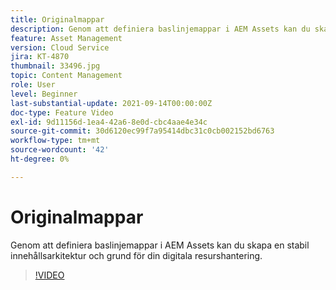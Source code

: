 ```yaml
---
title: Originalmappar
description: Genom att definiera baslinjemappar i AEM Assets kan du skapa en stabil innehållsarkitektur och grund för din digitala resurshantering.
feature: Asset Management
version: Cloud Service
jira: KT-4870
thumbnail: 33496.jpg
topic: Content Management
role: User
level: Beginner
last-substantial-update: 2021-09-14T00:00:00Z
doc-type: Feature Video
exl-id: 9d11156d-1ea4-42a6-8e0d-cbc4aae4e34c
source-git-commit: 30d6120ec99f7a95414dbc31c0cb002152bd6763
workflow-type: tm+mt
source-wordcount: '42'
ht-degree: 0%

---
```


# Originalmappar

Genom att definiera baslinjemappar i AEM Assets kan du skapa en stabil innehållsarkitektur och grund för din digitala resurshantering.

>[!VIDEO](https://video.tv.adobe.com/v/33496?quality=12&learn=on)
